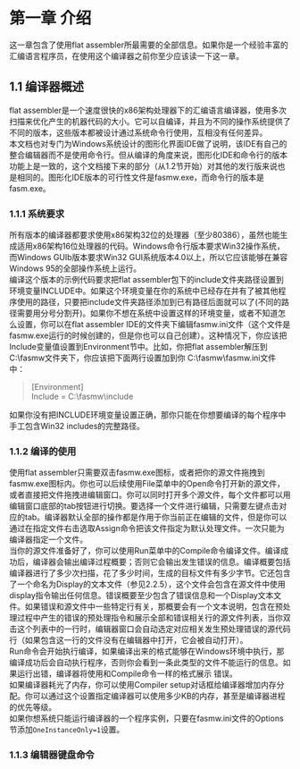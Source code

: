 # 第一章 介绍
这一章包含了使用flat assembler所最需要的全部信息。如果你是一个经验丰富的汇编语言程序员，在使用这个编译器之前你至少应该读一下这一章。   
## 1.1 编译器概述
flat assembler是一个速度很快的x86架构处理器下的汇编语言编译器，使用多次扫描来优化产生的机器代码的大小。它可以自编译，并且为不同的操作系统提供了不同的版本，这些版本都被设计通过系统命令行使用，互相没有任何差异。   
本文档也对专门为Windows系统设计的图形化界面IDE做了说明，该IDE有自己的整合编辑器而不是使用命令行。但从编译的角度来说，图形化IDE和命令行的版本功能上是一致的，这个文档接下来的部分（从1.2节开始）对其他的发行版来说也是相同的。图形化IDE版本的可行性文件是fasmw.exe，而命令行的版本是fasm.exe。
### 1.1.1 系统要求
所有版本的编译器都要求使用x86架构32位的处理器（至少80386），虽然也能生成适用x86架构16位处理器的代码。Windows命令行版本要求Win32操作系统，而Windows GUIb版本要求Win32 GUI系统版本4.0以上，所以它应该能够在兼容Windows 95的全部操作系统上运行。   
编译这个版本的示例代码要求把flat assembler包下的include文件夹路径设置到环境变量INCLUDE中。如果这个环境变量在你的系统中已经存在并有了被其他程序使用的路径，只要把include文件夹路径添加到已有路径后面就可以了(不同的路径需要用分号分割开)。如果你不想在系统中设置这样的环境变量，或者不知道怎么设置，你可以在flat assembler IDE的文件夹下编辑fasmw.ini文件（这个文件是fasmw.exe运行的时候创建的，但是你也可以自己创建）。这种情况下，你应该把Include变量值设置到Environment节中。比如，你把flat assembler解压到 C:\fasmw文件夹下，你应该把下面两行设置加到你 C:\fasmw\fasmw.ini文件中：   
>[Environment]   
>Include = C:\fasmw\include   

如果你没有把INCLUDE环境变量设置正确，那你只能在你想要编译的每个程序中手工包含Win32 includes的完整路径。   
### 1.1.2 编译的使用
使用flat assembler只需要双击fasmw.exe图标，或者把你的源文件拖拽到fasmw.exe图标内。你也可以后续使用File菜单中的Open命令打开新的源文件，或者直接把文件拖拽进编辑窗口。你可以同时打开多个源文件，每个文件都可以用编辑窗口底部的tab按钮进行切换。要选择一个文件进行编辑，只需要左键点击对应的tab。编译器默认全部的操作都是作用于你当前正在编辑的文件，但是你可以通过在指定文件右击选取Assign命令把该文件指定为默认处理文件。一次只能为编译器指定一个文件。   
当你的源文件准备好了，你可以使用Run菜单中的Compile命令编译文件。编译成功后，编译器会输出编译过程概要；否则它会输出发生错误的信息。编译概要包括编译器进行了多少次扫描，花了多少时间，生成的目标文件有多少字节。它还包含了一个命名为Display的文本文件（参见2.2.5），这个文件会包含在源文件中使用display指令输出任何信息。错误概要至少包含了错误信息和一个Display文本文件。如果错误和源文件中一些特定行有关，那概要会有一个文本说明，包含在预处理过程中产生的错误的预处理指令和展示全部和错误相关行的源文件列表，当你双击这个列表中的一行时，编辑器窗口会自动选定对应相关发生预处理错误的源代码行（如果包含这一行的文件没有在编辑器中打开，它会被自动打开）。   
Run命令会开始执行编译，如果编译出来的格式能够在Windows环境中执行，那编译成功后会自动执行程序，否则你会看到一条此类型的文件不能运行的信息。如果运行出错，编译器将使用和Compile命令一样的格式展示 错误。   
如果编译器耗光了内存，你可以使用Compiler setup对话框给编译器增加内存分配。你可以通过这个设置指定编译器可以使用多少KB的内存，甚至是编译器进程的优先等级。   
如果你想系统只能运行编译器的一个程序实例，只要在fasmw.ini文件的Options节添加`OneInstanceOnly=1`设置。   
### 1.1.3 编辑器键盘命令
